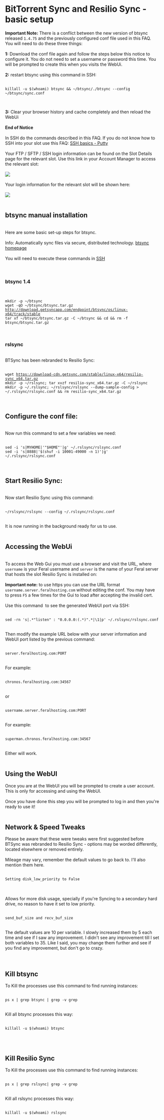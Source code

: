<h1>BitTorrent Sync and Resilio Sync - basic setup</h1>

        
<strong>Important Note:</strong> There is a conflict between the new version of btsync released <code>1.4.75</code> and the previously configured conf file used in this FAQ. You will need to do these three things:<br>
<br>
<strong>1:</strong> Download the conf file again and follow the steps below this notice to configure it. You do not need to set a username or password this time. You will be prompted to create this when you visits the WebUi.<br>
<br>
<strong>2:</strong> restart btsync using this command in SSH:<br>
<br>
<pre><code>killall -u $(whoami) btsync &amp;&amp; ~&#x2F;btsync&#x2F;.&#x2F;btsync --config ~&#x2F;btsync&#x2F;sync.conf</code></pre><br>
<strong>3:</strong> Clear your browser history and cache completely and then reload the WebUi<br>
<br>
<strong>End of Notice</strong><br>
<br>
In SSH do the commands described in this FAQ. If you do not know how to SSH into your slot use this FAQ: <a href="https://www.feralhosting.com/faq/view?question=12">SSH basics - Putty</a><br>
<br>
Your FTP &#x2F; SFTP &#x2F; SSH login information can be found on the Slot Details page for the relevant slot. Use this link in your Account Manager to access the relevant slot:<br>
<br>
<img src="https://raw.github.com/feralhosting/feralfilehosting/master/Feral%20Wiki/0%20Generic/slot_detail_link.png"><br>
<br>
Your login information for the relevant slot will be shown here:<br>
<br>
<img src="https://raw.github.com/feralhosting/feralfilehosting/master/Feral%20Wiki/0%20Generic/slot_detail_ssh.png"><br>
<br>
<h2>btsync manual installation</h2><br>
Here are some basic set-up steps for btsync.<br>
<br>
Info: Automatically sync files via secure, distributed technology. <a href="http://labs.bittorrent.com/experiments/sync.html">btsync homepage</a><br>
<br>
You will need to execute these commands in <a href="https://www.feralhosting.com/faq/view?question=12">SSH</a><br>
<br>
<br>
<h3>btsync 1.4</h3><br>
<pre><code>mkdir -p ~&#x2F;btsync
wget -qO ~&#x2F;btsync&#x2F;btsync.tar.gz <a href="http://download.getsyncapp.com/endpoint/btsync/os/linux-x64/track/stable">http:&#x2F;&#x2F;download.getsyncapp.com&#x2F;endpoint&#x2F;btsync&#x2F;os&#x2F;linux-x64&#x2F;track&#x2F;stable</a>
tar xf ~&#x2F;btsync&#x2F;btsync.tar.gz -C ~&#x2F;btsync &amp;&amp; cd &amp;&amp; rm -f btsync&#x2F;btsync.tar.gz</code></pre><br>
<h3>rslsync</h3><br>
BTSync has been rebranded to Resilio Sync:<br>
<br>
<pre><code>wget <a href="https://download-cdn.getsync.com/stable/linux-x64/resilio-sync_x64.tar.gz">https:&#x2F;&#x2F;download-cdn.getsync.com&#x2F;stable&#x2F;linux-x64&#x2F;resilio-sync_x64.tar.gz</a>
mkdir -p ~&#x2F;rslsync; tar xvzf resilio-sync_x64.tar.gz -C ~&#x2F;rslsync
mkdir -p ~&#x2F;.rslsync; ~&#x2F;rslsync&#x2F;rslsync --dump-sample-config &gt; ~&#x2F;.rslsync&#x2F;rslsync.conf &amp;&amp; rm resilio-sync_x64.tar.gz</code></pre><br>
<h2>Configure the conf file:</h2><br>
Now run this command to set a few variables we need:<br>
<br>
<pre><code>sed -i &#x27;s|MYHOME|&#x27;&quot;$HOME&quot;&#x27;|g&#x27; ~&#x2F;.rslsync&#x2F;rslsync.conf
sed -i &#x27;s|8888|&#x27;$(shuf -i 10001-49000 -n 1)&#x27;|g&#x27; ~&#x2F;.rslsync&#x2F;rslsync.conf</code></pre><br>
<h2>Start Resilio Sync:</h2><br>
Now start Resilio Sync using this command:<br>
<br>
<pre><code>~&#x2F;rslsync&#x2F;rslsync --config ~&#x2F;.rslsync&#x2F;rslsync.conf</code></pre><br>
It is now running in the background ready for us to use.<br>
<br>
<h2>Accessing the WebUi</h2><br>
To access the Web Gui you must use a browser and visit the URL, where <code>username</code> is your Feral username and <code>server</code> is the name of your Feral server that hosts the slot Resilio Sync is installed on:<br>
<br>
<strong>Important note:</strong> to use https you can use the URL format <code>username.server.feralhosting.com</code> without editing the conf. You may have to press <code>F5</code> a few times for the Gui to load after accepting the invalid cert.<br>
<br>
Use this command&nbsp; to see the generated WebUI port via SSH:<br>
<br>
<pre><code>sed -rn &#x27;s|.*&quot;listen&quot; : &quot;0.0.0.0:(.*)&quot;.*|\1|p&#x27; ~&#x2F;.rslsync&#x2F;rslsync.conf</code></pre><br>
Then modify the example URL below with your server information and WebUI port listed by the previous command:<br>
<br>
<pre><code>server.feralhosting.com:PORT</code></pre><br>
For example:<br>
<br>
<pre><code>chronos.feralhosting.com:34567</code></pre><br>
or<br>
<br>
<pre><code>username.server.feralhosting.com:PORT</code></pre><br>
For example:<br>
<br>
<pre><code>superman.chronos.feralhosting.com:34567</code></pre><br>
Either will work.<br>
<br>
<h2>Using the WebUI</h2>Once you are at the WebUI you will be prompted to create a user account. This is only for accessing and using the WebUI.<br>
<br>
Once you have done this step you will be prompted to log in and then you&#x27;re ready to use it!<br>
<br>
<h2> Network &amp; Speed Tweaks </h2>Please be aware that these were tweaks were first suggested before BTSync was rebranded to Resilio Sync - options may be worded differently, located elsewhere or removed entirely.<br>
<br>
Mileage may vary, remember the default values to go back to. I&#x27;ll also mention them here. <br>
<br>
<pre><code>Setting disk_low_priority to False</code></pre><br>
<br>
Allows for more disk usage, specially if you&#x27;re Syncing to a secondary hard drive, no reason to have it set to low priority. <br>
<br>
<pre><code>send_buf_size and recv_buf_size</code></pre><br>
The default values are 10 per variable. I slowly increased them by 5 each time and see if I saw any improvement. I didn&#x27;t see any improvement till I set both variables to 35. Like I said, you may change them further and see if you find any improvement, but don&#x27;t go to crazy. <br>
<br>
<br>
<h2>Kill btsync</h2>To Kill the processes use this command to find running instances:<br>
<br>
<pre><code>ps x | grep btsync | grep -v grep</code></pre><br>
Kill all btsync processes this way:<br>
<br>
<pre><code>killall -u $(whoami) btsync</code></pre><br>
<br>
<h2>Kill Resilio Sync</h2>To Kill the processes use this command to find running instances:<br>
<br>
<pre><code>ps x | grep rslsync| grep -v grep</code></pre><br>
Kill all rslsync processes this way:<br>
<br>
<pre><code>killall -u $(whoami) rslsync</code></pre><br>
<br>
